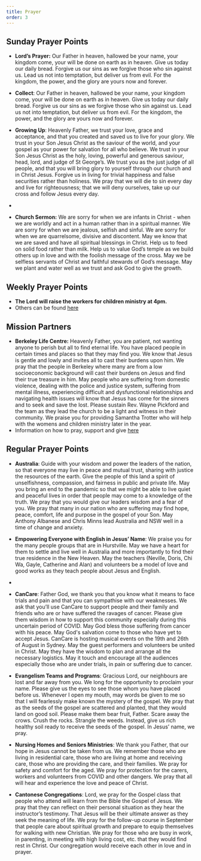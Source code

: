 ```yaml
---
title: Prayer
order: 3
---
```


## Sunday Prayer Points

- **Lord’s Prayer:** Our Father in heaven, hallowed be your name, your kingdom come, your will be done on earth as in heaven. Give us today our daily bread. Forgive us our sins as we forgive those who sin against us. Lead us not into temptation, but deliver us from evil. For the kingdom, the power, and the glory are yours now and forever.
  
- **Collect**: Our Father in heaven, hallowed be your name, your kingdom come, your will be done on earth as in heaven. Give us today our daily bread. Forgive us our sins as we forgive those who sin against us. Lead us not into temptation, but deliver us from evil. For the kingdom, the power, and the glory are yours now and forever.
  
- **Growing Up**: Heavenly Father, we trust your love, grace and acceptance, and that you created and saved us to live for your glory. We trust in your Son Jesus Christ as the saviour of the world, and your gospel as your power for salvation for all who believe. We trust in your Son Jesus Christ as the holy, loving, powerful and generous saviour, head, lord, and judge of St George’s. We trust you as the just judge of all people, and that you will bring glory to yourself through our church and in Christ Jesus. Forgive us in living for trivial happiness and false securities rather than holiness. We pray that we will die to sin every day and live for righteousness; that we will deny ourselves, take up our cross and follow Jesus every day. 
- 
- **Church Sermon:** We are sorry for when we are infants in Christ - when we are worldly and act in a human rather than in a spiritual manner. We are sorry for when we are jealous, selfish and sinful. We are sorry for when we are quarrelsome, divisive and discontent. May we know that we are saved and have all spiritual blessings in Christ. Help us to feed on solid food rather than milk. Help us to value God’s temple as we build others up in love and with the foolish message of the cross. May we be selfless servants of Christ and faithful stewards of God’s message. May we plant and water well as we trust and ask God to give the growth. 

## Weekly Prayer Points
- **The Lord will raise the workers for children ministry at 4pm.**
- Others can be found [here](https://stgeorgeshurstville.org.au/prayer) 

## Mission Partners
- **Berkeley Life Centre:** Heavenly Father, you are patient, not wanting anyone to perish but all to find eternal life. You have placed people in certain times and places so that they may find you. We know that Jesus is gentle and lowly and invites all to cast their burdens upon him. We pray that the people in Berkeley where many are from a low socioeconomic background will cast their burdens on Jesus and find their true treasure in him. May people who are suffering from domestic violence, dealing with the police and justice system, suffering from mental illness, experiencing difficult and dysfunctional relationships and navigating health issues will know that Jesus has come for the sinners and to seek and save the lost. Please sustain Rev. Wayne Pickford and the team as they lead the church to be a light and witness in their community. We praise you for providing Samantha Trotter who will help with the womens and children ministry later in the year.  
- Information on how to pray, support and give [here](https://stgeorgeshurstville.org.au/mission-partners)

## Regular Prayer Points
- **Australia**: Guide with your wisdom and power the leaders of the nation, so that everyone may live in peace and mutual trust, sharing with justice the resources of the earth. Give the people of this land a spirit of unselfishness, compassion, and fairness in public and private life. May you bring an end to the pandemic so that we might be able to live quiet and peaceful lives in order that people may come to a knowledge of the truth. We pray that you would give our leaders wisdom and a fear of you. We pray that many in our nation who are suffering may find hope, peace, comfort, life and purpose in the gospel of your Son. May Anthony Albanese and Chris Minns lead Australia and NSW well in a time of change and anxiety.
  
- **Empowering Everyone with English in Jesus’ Name**: We praise you for the many people groups that are in Hurstville. May we have a heart for them to settle and live well in Australia and more importantly to find their true residence in the New Heaven. May the teachers (Neville, Doris, Chi Wa, Gayle, Catherine and Alan) and volunteers be a model of love and good works as they teach people about Jesus and English.
- 
- **CanCare**: Father God, we thank you that you know what it means to face trials and pain and that you can sympathise with our weaknesses. We ask that you’ll use CanCare to support people and their family and friends who are or have suffered the ravages of cancer. Please give them wisdom in how to support this community especially during this uncertain period of COVID. May God bless those suffering from cancer with his peace. May God's salvation come to those who have yet to accept Jesus. CanCare is hosting musical events on the 19th and 26th of August in Sydney. May the guest performers and volunteers be united in Christ. May they have the wisdom to plan and arrange all the necessary logistics. May it touch and encourage all the audiences especially those who are under trials, in pain or suffering due to cancer.
  
- **Evangelism Teams and Programs**: Gracious Lord, our neighbours are lost and far away from you. We long for the opportunity to proclaim your name. Please give us the eyes to see those whom you have placed before us. Whenever I open my mouth, may words be given to me so that I will fearlessly make known the mystery of the gospel. We pray that as the seeds of the gospel are scattered and planted, that they would land on good soil. Please make them bear fruit, Father. Scare away the crows. Crush the rocks. Strangle the weeds. Instead, give us rich healthy soil ready to receive the seeds of the gospel. In Jesus’ name, we pray. 

- **Nursing Homes and Seniors Ministries**: We thank you Father, that our hope in Jesus cannot be taken from us. We remember those who are living in residential care, those who are living at home and receiving care, those who are providing the care, and their families. We pray for safety and comfort for the aged. We pray for protection for the carers, workers and volunteers from COVID and other dangers. We pray that all will hear and experience the love and peace of Christ. 

- **Cantonese Congregations**: Lord, we pray for the Gospel class that people who attend will learn from the Bible the Gospel of Jesus. We pray that they can reflect on their personal situation as they hear the instructor’s testimony. That Jesus will be their ultimate answer as they seek the meaning of life. We pray for the follow-up course in September that people care about spiritual growth and prepare to equip themselves for walking with new Christian. We pray for those who are busy in work, in parenting, in meeting with high living cost, etc. that they would find rest in Christ. Our congregation would receive each other in love and in prayer.



